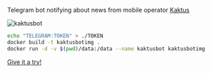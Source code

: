 Telegram bot notifying about news from mobile operator [Kaktus](https://www.mujkaktus.cz)

![kaktusbot](https://cloud.githubusercontent.com/assets/1187051/24249960/7cb47ce8-0fd5-11e7-9020-91737720ab50.png)

```sh
echo "TELEGRAM:TOKEN" > ./TOKEN
docker build -t kaktusbotimg .
docker run -d -v $(pwd)/data:/data --name kaktusbot kaktusbotimg
```

[Give it a try!](https://telegram.me/KaktusBot)
